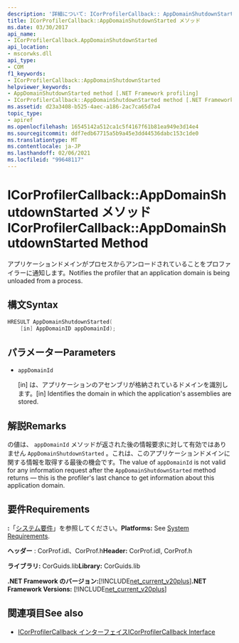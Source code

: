 ```yaml
---
description: '詳細について: ICorProfilerCallback:: AppDomainShutdownStarted メソッド'
title: ICorProfilerCallback::AppDomainShutdownStarted メソッド
ms.date: 03/30/2017
api_name:
- ICorProfilerCallback.AppDomainShutdownStarted
api_location:
- mscorwks.dll
api_type:
- COM
f1_keywords:
- ICorProfilerCallback::AppDomainShutdownStarted
helpviewer_keywords:
- AppDomainShutdownStarted method [.NET Framework profiling]
- ICorProfilerCallback::AppDomainShutdownStarted method [.NET Framework profiling]
ms.assetid: d23a3408-b525-4aec-a186-2ac7ca65d7a4
topic_type:
- apiref
ms.openlocfilehash: 16545142a512ca1c5f4167f61b81ea949e3d14e4
ms.sourcegitcommit: ddf7edb67715a5b9a45e3dd44536dabc153c1de0
ms.translationtype: MT
ms.contentlocale: ja-JP
ms.lasthandoff: 02/06/2021
ms.locfileid: "99648117"
---
```

# <a name="icorprofilercallbackappdomainshutdownstarted-method"></a><span data-ttu-id="ace73-103">ICorProfilerCallback::AppDomainShutdownStarted メソッド</span><span class="sxs-lookup"><span data-stu-id="ace73-103">ICorProfilerCallback::AppDomainShutdownStarted Method</span></span>

<span data-ttu-id="ace73-104">アプリケーションドメインがプロセスからアンロードされていることをプロファイラーに通知します。</span><span class="sxs-lookup"><span data-stu-id="ace73-104">Notifies the profiler that an application domain is being unloaded from a process.</span></span>  
  
## <a name="syntax"></a><span data-ttu-id="ace73-105">構文</span><span class="sxs-lookup"><span data-stu-id="ace73-105">Syntax</span></span>  
  
```cpp  
HRESULT AppDomainShutdownStarted(  
    [in] AppDomainID appDomainId);  
```  
  
## <a name="parameters"></a><span data-ttu-id="ace73-106">パラメーター</span><span class="sxs-lookup"><span data-stu-id="ace73-106">Parameters</span></span>

- `appDomainId`

  <span data-ttu-id="ace73-107">\[in] は、アプリケーションのアセンブリが格納されているドメインを識別します。</span><span class="sxs-lookup"><span data-stu-id="ace73-107">\[in] Identifies the domain in which the application's assemblies are stored.</span></span>

## <a name="remarks"></a><span data-ttu-id="ace73-108">解説</span><span class="sxs-lookup"><span data-stu-id="ace73-108">Remarks</span></span>  

 <span data-ttu-id="ace73-109">の値は、 `appDomainId` メソッドが返された後の情報要求に対して有効ではありません `AppDomainShutdownStarted` 。これは、このアプリケーションドメインに関する情報を取得する最後の機会です。</span><span class="sxs-lookup"><span data-stu-id="ace73-109">The value of `appDomainId` is not valid for any information request after the `AppDomainShutdownStarted` method returns — this is the profiler's last chance to get information about this application domain.</span></span>  
  
## <a name="requirements"></a><span data-ttu-id="ace73-110">要件</span><span class="sxs-lookup"><span data-stu-id="ace73-110">Requirements</span></span>  

 <span data-ttu-id="ace73-111">**:**「[システム要件](../../get-started/system-requirements.md)」を参照してください。</span><span class="sxs-lookup"><span data-stu-id="ace73-111">**Platforms:** See [System Requirements](../../get-started/system-requirements.md).</span></span>  
  
 <span data-ttu-id="ace73-112">**ヘッダー** : CorProf.idl、CorProf.h</span><span class="sxs-lookup"><span data-stu-id="ace73-112">**Header:** CorProf.idl, CorProf.h</span></span>  
  
 <span data-ttu-id="ace73-113">**ライブラリ:** CorGuids.lib</span><span class="sxs-lookup"><span data-stu-id="ace73-113">**Library:** CorGuids.lib</span></span>  
  
 <span data-ttu-id="ace73-114">**.NET Framework のバージョン:**[!INCLUDE[net_current_v20plus](../../../../includes/net-current-v20plus-md.md)]</span><span class="sxs-lookup"><span data-stu-id="ace73-114">**.NET Framework Versions:** [!INCLUDE[net_current_v20plus](../../../../includes/net-current-v20plus-md.md)]</span></span>  
  
## <a name="see-also"></a><span data-ttu-id="ace73-115">関連項目</span><span class="sxs-lookup"><span data-stu-id="ace73-115">See also</span></span>

- [<span data-ttu-id="ace73-116">ICorProfilerCallback インターフェイス</span><span class="sxs-lookup"><span data-stu-id="ace73-116">ICorProfilerCallback Interface</span></span>](icorprofilercallback-interface.md)
